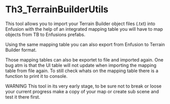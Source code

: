 # Th3_TerrainBuilderUtils

This tool allows you to import your Terrain Builder object files (.txt) into Enfusion with the help of an integrated mapping table you will have to map objects from TB to Enfusions prefabs.

Using the same mapping table you can also export from Enfusion to Terrain Builder format.

Those mapping tables can also be exportet to file and imported again.
One bug atm is that the UI table will not update when importing the mapping table from file again. To still check whats on the mapping table there is a function to print it to console.

WARNING
This tool in its very early stage, to be sure not to break or loose your current progress make a copy of your map or create sub scene and test it there first.
